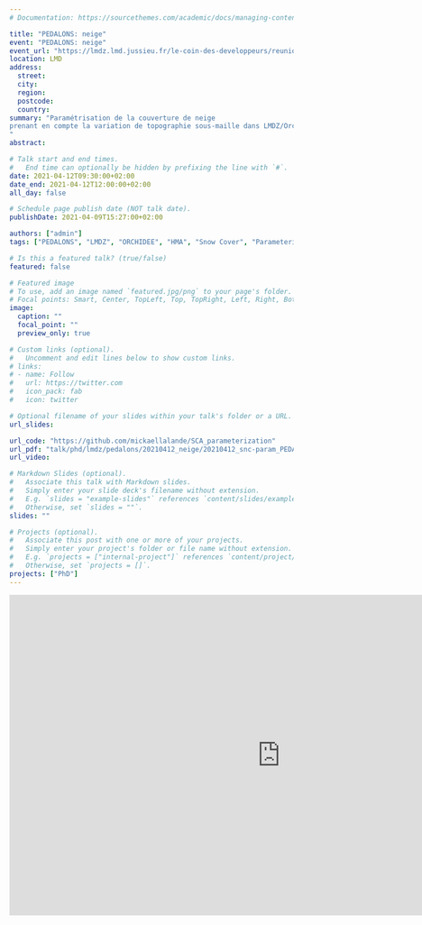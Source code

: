 ```yaml
---
# Documentation: https://sourcethemes.com/academic/docs/managing-content/

title: "PEDALONS: neige"
event: "PEDALONS: neige"
event_url: "https://lmdz.lmd.jussieu.fr/le-coin-des-developpeurs/reunions/2021-04-12-pedalons"
location: LMD
address:
  street:
  city:
  region:
  postcode:
  country:
summary: "Paramétrisation de la couverture de neige
prenant en compte la variation de topographie sous-maille dans LMDZ/Orchidée
"
abstract:

# Talk start and end times.
#   End time can optionally be hidden by prefixing the line with `#`.
date: 2021-04-12T09:30:00+02:00
date_end: 2021-04-12T12:00:00+02:00
all_day: false

# Schedule page publish date (NOT talk date).
publishDate: 2021-04-09T15:27:00+02:00

authors: ["admin"]
tags: ["PEDALONS", "LMDZ", "ORCHIDEE", "HMA", "Snow Cover", "Parameterization"]

# Is this a featured talk? (true/false)
featured: false

# Featured image
# To use, add an image named `featured.jpg/png` to your page's folder.
# Focal points: Smart, Center, TopLeft, Top, TopRight, Left, Right, BottomLeft, Bottom, BottomRight.
image:
  caption: ""
  focal_point: ""
  preview_only: true

# Custom links (optional).
#   Uncomment and edit lines below to show custom links.
# links:
# - name: Follow
#   url: https://twitter.com
#   icon_pack: fab
#   icon: twitter

# Optional filename of your slides within your talk's folder or a URL.
url_slides:

url_code: "https://github.com/mickaellalande/SCA_parameterization"
url_pdf: "talk/phd/lmdz/pedalons/20210412_neige/20210412_snc-param_PEDALONS-neige_LALANDE.pdf"
url_video:

# Markdown Slides (optional).
#   Associate this talk with Markdown slides.
#   Simply enter your slide deck's filename without extension.
#   E.g. `slides = "example-slides"` references `content/slides/example-slides.md`.
#   Otherwise, set `slides = ""`.
slides: ""

# Projects (optional).
#   Associate this post with one or more of your projects.
#   Simply enter your project's folder or file name without extension.
#   E.g. `projects = ["internal-project"]` references `content/project/deep-learning/index.md`.
#   Otherwise, set `projects = []`.
projects: ["PhD"]
---
```


<iframe src="https://docs.google.com/presentation/d/e/2PACX-1vQbMQRfz0qD8uxLPvOA2Y9VTxuOHtDY1GiDRWwsr5lsEYREQ6HvjD0euhtrRTa_UoRb0F1JnhizCWdR/embed?start=false&loop=false&delayms=3000" frameborder="0" width="960" height="569" allowfullscreen="true" mozallowfullscreen="true" webkitallowfullscreen="true"></iframe>
